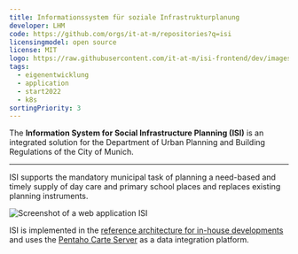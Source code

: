```yaml
---
title: Informationssystem für soziale Infrastrukturplanung
developer: LHM
code: https://github.com/orgs/it-at-m/repositories?q=isi
licensingmodel: open source
license: MIT
logo: https://raw.githubusercontent.com/it-at-m/isi-frontend/dev/images/logo.png
tags:
  - eigenentwicklung
  - application
  - start2022
  - k8s
sortingPriority: 3
---
```


The **Information System for Social Infrastructure Planning (ISI)** is an integrated solution for the Department of Urban Planning and Building Regulations of the City of Munich.

---

ISI supports the mandatory municipal task of planning a need-based and timely supply of day care and primary school places and replaces existing planning instruments.

![Screenshot of a web application ISI](/inhouse/isi-screenshot.png)

ISI is implemented in the [reference architecture for in-house developments](/in-house-development.html) and uses the [Pentaho Carte Server](./pentaho.html) as a data integration platform.
